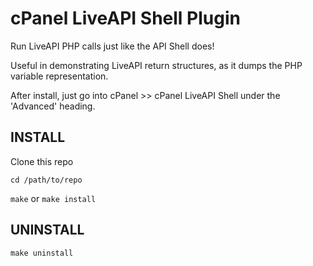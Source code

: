 cPanel LiveAPI Shell Plugin
===========================

Run LiveAPI PHP calls just like the API Shell does!

Useful in demonstrating LiveAPI return structures, as it dumps the PHP variable representation.

After install, just go into cPanel >> cPanel LiveAPI Shell under the 'Advanced' heading.

INSTALL
-------
Clone this repo

`cd /path/to/repo`

`make` or `make install`

UNINSTALL
---------
`make uninstall`
